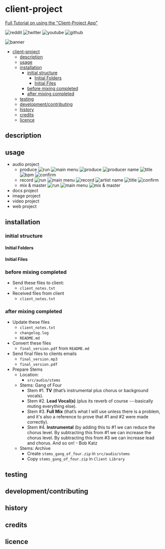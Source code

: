 # client-project

[Full Tutorial on using the "Client-Project App"](https://www.youtube.com/channel/UCuKlAHcp9w5KJ9IxVg3Vm8g/channels)

<!-- Add Badges -->
![reddit](https://img.shields.io/reddit/user-karma/combined/iomd?style=social)
![twitter](https://img.shields.io/twitter/follow/IceOnDaMixDown?style=social)
![youtube](https://img.shields.io/youtube/channel/views/UCuKlAHcp9w5KJ9IxVg3Vm8g?style=social)
![github](https://img.shields.io/github/followers/iomd?style=social)

<!-- Add Pictures -->
![banner](assets/images/readme/banner.png)

<!-- Table of Contents -->
- [client-project](#client-project)
  - [description](#description)
  - [usage](#usage)
  - [installation](#installation)
    - [initial structure](#initial-structure)
      - [Initial Folders](#initial-folders)
      - [Initial Files](#initial-files)
    - [before mixing completed](#before-mixing-completed)
    - [after mixing completed](#after-mixing-completed)
  - [testing](#testing)
  - [development/contributing](#developmentcontributing)
  - [history](#history)
  - [credits](#credits)
  - [licence](#licence)

## description

## usage

- audio project
  - produce
    ![run](assets/images/readme/run.png)
    ![main menu](assets/images/readme/main_menu.png)
    ![produce](assets/images/readme/audio_1_produce_3_produce.png)
    ![producer name](assets/images/readme/audio_1_produce_4_producer_name.png)
    ![title](assets/images/readme/audio_1_produce_5_title.png)
    ![bpm](assets/images/readme/audio_1_produce_6_bpm.png)
    ![confirm](assets/images/readme/audio_1_produce_7_confirm.png)
  - record
    ![run](assets/images/readme/run.png)
    ![main menu](assets/images/readme/main_menu.png)
    ![record](assets/images/readme/audio_2_record_3_record.png)
    ![artist name](assets/images/readme/audio_2_record_4_artist_name.png)
    ![title](assets/images/readme/audio_2_record_5_title.png)
    ![confirm](assets/images/readme/audio_2_record_6_confirm.png)
  - mix & master
    ![run](assets/images/readme/run.png)
    ![main menu](assets/images/readme/main_menu.png)
    ![mix & master](assets/images/readme/audio_3_mix_&_master_3_mix_&_master.png)
- docs project
- image project
- video project
- web project

## installation

### initial structure

#### Initial Folders

#### Initial Files

### before mixing completed

- Send these files to client:
  - `client_notes.txt`
- Received files from client
  - `client_notes.txt`

### after mixing completed

- Update these files
  - `client_notes.txt`
  - `changelog.log`
  - `README.md`
- Convert these files
  - `final_version.pdf` from `README.md`
- Send final files to clients emails
  - `final_version.mp3`
  - `final_version.pdf`
- Prepare Stems
  - Location:
    - `src/audio/stems`
  - Stems: Gang of Four
    - Stem #1. **TV** (that’s instrumental plus chorus or background vocals).
    - Stem #2. **Lead Vocal(s)** (plus its reverb of course ---basically muting everything else).
    - Stem #3. **Full Mix** (that’s what I will use unless there is a problem, and it's also a reference to prove that #1 and #2 were made correctly).
    - Stem #4. **Instrumental** (by adding this to #1 we can reduce the chorus level. By subtracting this from #1 we can increase the chorus level. By subtracting this from #3 we can increase lead and chorus. And so on! - Bob Katz
  - Stems: Archive
    - Create `stems_gang_of_four.zip` in `src/audio/stems`
    - Copy `stems_gang_of_four.zip` in `Client Library`

## testing

## development/contributing

## history

## credits

## licence
